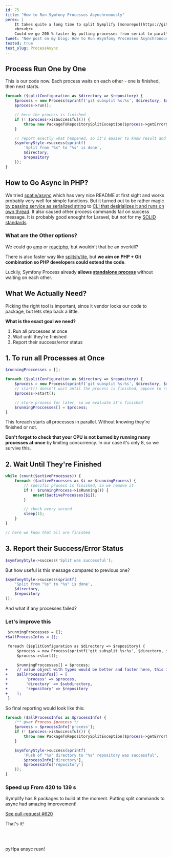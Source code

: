 ```yaml
---
id: 75
title: "How to Run Symfony Processes Asynchronously"
perex: |
    It takes quite a long time to split Symplify [monorepo](https://github.com/Symplify/Monorepo) packages: exactly **420 s for 8 packages** of Symplify.
    <br><br>
    Could we go 200 % faster by putting processes from serial to parallel?
tweet: "New post on my blog: How to Run #Symfony Processes Asynchronously #async"
tested: true
test_slug: ProcessAsync
---
```


## Process Run One by One

This is our code now. Each process waits on each other - one is finished, then next starts.

```php
foreach ($splitConfiguration as $directory => $repository) {
	$process = new Process(sprintf('git subsplit %s:%s', $directory, $repository));
	$process->run();

	// here the process is finished
	if (! $process->isSuccessful()) {
		throw new PackageToRepositorySplitException($process->getErrorOutput());
	}

	// report exactly what happened, so it's easier to know result and debug
	$symfonyStyle->success(sprintf(
		'Split from "%s" to "%s" is done',
		$directory,
		$repository
	));
}
```

## How to Go Async in PHP?

We tried [spatie/async](https://github.com/spatie/async) which has very nice README at first sight and works probably very well for simple functions. But it turned out to be rather magic [by passing service as serialized string](https://github.com/spatie/async/blob/master/src/Runtime/ParentRuntime.php) to [CLI that desirializes it and runs on own thread](https://github.com/spatie/async/blob/master/src/Runtime/ChildRuntime.php). It also caused other process commands fail on success message. It is probably good enought for Laravel, but not for my [SOLID standards](https://github.com/jupeter/clean-code-php#solid).


### What are the Other options?

We could go [amp](https://github.com/amphp/amp) or [reactphp](https://reactphp.org/), but wouldn't that be an overkill?

There is also faster way like [splitsh/lite](https://github.com/splitsh/lite), but **we aim on PHP + Git combination so PHP developers could extend the code**.

Luckily, Symfony Process already **allows [standalone process](https://symfony.com/doc/current/components/process.html#running-processes-asynchronously)** without waiting on each other.

## What We Actually Need?

Picking the right tool is important, since it vendor locks our code to package, but lets step back a little.

**What is the exact goal we need?**

1. Run all processes at once
2. Wait until they're finished
3. Report their success/error status

## 1. To run all Processes at Once

```php
$runningProccesses = [];

foreach ($splitConfiguration as $directory => $repository) {
	$process = new Process(sprintf('git subsplit %s:%s', $directory, $repository));
	// start() doesn't wait until the process is finished, oppose to run()
	$process->start();

    // store process for later, so we evaluate it's finished
	$runningProccesses[] = $process;
}
```

This foreach starts all processes in parallel. Without knowing they're finished or not.

**Don't forget to check that your CPU is not burned by running many processes at once** by limiting concurrency.
In our case it's only 8, so we survive this.

## 2. Wait Until They're Finished

```php
while (count($activeProcesses)) {
	foreach ($activeProcesses as $i => $runningProcess) {
		// specific process is finished, so we remove it
		if (! $runningProcess->isRunning()) {
			unset($activeProcesses[$i]);
		}

        // check every second
        sleep(1);
    }
}

// here we know that all are finished
```

##  3. Report their Success/Error Status

```php
$symfonyStyle->success('Split was successful');
```

But how useful is this message compared to previous one?

```php
$symfonyStyle->success(sprintf(
    'Split from "%s" to "%s" is done',
    $directory,
    $repository
));
```

And what if any processes failed?

### Let's improve this

```diff
 $runningProccesses = [];
+$allProcessInfos = [];

 foreach ($splitConfiguration as $directory => $repository) {
     $process = new Process(sprintf('git subsplit %s:%s', $directory, $repository));
     $process->start();

	 $runningProccesses[] = $process;
+    // value object with types would be better and faster here, this is just example
+    $allProcessInfos[] = [
+        'process' => $process,
+        'directory' => $subdirectory,
+        'repository' => $repository
+    ];
 }
```

So final reporting would look like this:

```php
foreach ($allProcessInfos as $processInfo) {
	/** @var Process $process */
	$process = $processInfo['process'];
    if (! $process->isSuccessful()) {
        throw new PackageToRepositorySplitException($process->getErrorOutput());
    }

    $symfonyStyle->success(sprintf(
        'Push of "%s" directory to "%s" repository was successful',
        $processInfo['directory'],
        $processInfo['repository']
    ));
}
```


### Speed up From 420 to 139 s

Symplify has 8 packages to build at the moment. Putting split commands to async had amazing improvement!

<a href="https://github.com/Symplify/Symplify/pull/620" class="btn btn-dark btn-sm">
    <em class="fas fa-github fa-fw"></em>
    See pull-request #620
</a>



That's it!

<br><br>

pyHpa ansyc rusn!

